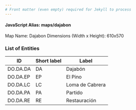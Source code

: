 ```yaml
---
# Front matter (even empty) required for Jekyll to process
---
```


#### JavaScript Alias: maps/dajabon

Map Name: Dajabon
Dimensions (Width x Height): 610x570





### List of Entities

ID | Short label | Label
---|---|---|
DO.DA.DA|DA|Dajabón
DO.DA.EP|EP|El Pino
DO.DA.LC|LC|Loma de Cabrera
DO.DA.PA|PA|Partido
DO.DA.RE|RE|Restauración